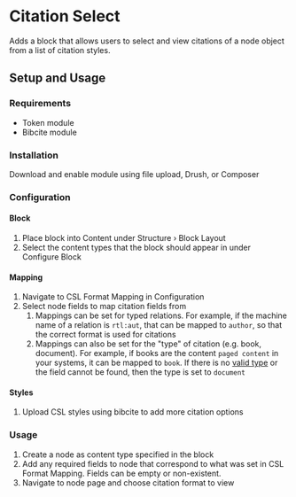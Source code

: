 # Citation Select #
Adds a block that allows users to select and view citations of a node object from a list of citation styles.

## Setup and Usage ##
### Requirements ###
- Token module
- Bibcite module

### Installation ###
Download and enable module using file upload, Drush, or Composer

### Configuration ###
#### Block ####
1. Place block into Content under Structure › Block Layout
2. Select the content types that the block should appear in under Configure Block

#### Mapping ####
1. Navigate to CSL Format Mapping in Configuration
2. Select node fields to map citation fields from
    1. Mappings can be set for typed relations. For example, if the machine name of a relation is `rtl:aut`, that can be mapped to `author`, so that the correct format is used for citations
    2. Mappings can also be set for the "type" of citation (e.g. book, document). For example, if books are the content `paged content` in your systems, it can be mapped to `book`. If there is no [valid type](https://docs.citationstyles.org/en/stable/specification.html?#appendix-iii-types) or the field cannot be found, then the type is set to `document`

#### Styles ####
1. Upload CSL styles using bibcite to add more citation options

### Usage ###
1. Create a node as content type specified in the block
2. Add any required fields to node that correspond to what was set in CSL Format Mapping. Fields can be empty or non-existent.
3. Navigate to node page and choose citation format to view
